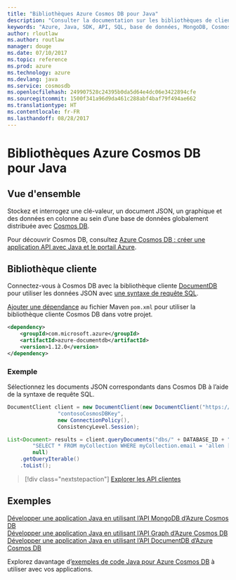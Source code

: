 ```yaml
---
title: "Bibliothèques Azure Cosmos DB pour Java"
description: "Consulter la documentation sur les bibliothèques de client Java pour Azure Cosmos DB"
keywords: "Azure, Java, SDK, API, SQL, base de données, MongoDB, Cosmos DB, NoSQL, DocumentDB"
author: rloutlaw
ms.author: routlaw
manager: douge
ms.date: 07/10/2017
ms.topic: reference
ms.prod: azure
ms.technology: azure
ms.devlang: java
ms.service: cosmosdb
ms.openlocfilehash: 249907528c24395b0da5d64e4dc06e3422894cfe
ms.sourcegitcommit: 1500f341a96d9da461c288abf4baf79f494ae662
ms.translationtype: HT
ms.contentlocale: fr-FR
ms.lasthandoff: 08/28/2017
---
```

# <a name="azure-cosmos-db-libraries-for-java"></a>Bibliothèques Azure Cosmos DB pour Java

## <a name="overview"></a>Vue d'ensemble

Stockez et interrogez une clé-valeur, un document JSON, un graphique et des données en colonne au sein d’une base de données globalement distribuée avec [Cosmos DB](/azure/cosmos-db/introduction).

Pour découvrir Cosmos DB, consultez [Azure Cosmos DB : créer une application API avec Java et le portail Azure](/azure/cosmos-db/create-documentdb-java).

## <a name="client-library"></a>Bibliothèque cliente

Connectez-vous à Cosmos DB avec la bibliothèque cliente [DocumentDB](/azure/cosmos-db/documentdb-introduction) pour utiliser les données JSON avec [une syntaxe de requête SQL](/azure/cosmos-db/documentdb-sql-query).

[Ajouter une dépendance](https://maven.apache.org/guides/getting-started/index.html#How_do_I_use_external_dependencies) au fichier Maven `pom.xml` pour utiliser la bibliothèque cliente Cosmos DB dans votre projet.

```XML
<dependency>
    <groupId>com.microsoft.azure</groupId>
    <artifactId>azure-documentdb</artifactId>
    <version>1.12.0</version>
</dependency>
```

### <a name="example"></a>Exemple

Sélectionnez les documents JSON correspondants dans Cosmos DB à l’aide de la syntaxe de requête SQL.

```java
DocumentClient client = new DocumentClient(new DocumentClient("https://contoso.documents.azure.com:443",
                "contosoCosmosDBKey", 
                new ConnectionPolicy(),
                ConsistencyLevel.Session);

List<Document> results = client.queryDocuments("dbs/" + DATABASE_ID + "/colls/" + COLLECTION_ID,
        "SELECT * FROM myCollection WHERE myCollection.email = 'allen [at] contoso.com'",
        null)
    .getQueryIterable()
    .toList();

```

> [!div class="nextstepaction"]
> [Explorer les API clientes](/java/api/overview/azure/cosmosdb/clientlibrary)


## <a name="samples"></a>Exemples

[Développer une application Java en utilisant l’API MongoDB d’Azure Cosmos DB][2]   
[Développer une application Java en utilisant l’API Graph d’Azure Cosmos DB][3]   
[Développer une application Java en utilisant l’API DocumentDB d’Azure Cosmos DB][4]        

Explorez davantage d’[exemples de code Java pour Azure Cosmos DB](https://azure.microsoft.com/resources/samples/?platform=java&term=cosmos) à utiliser avec vos applications.

[2]: https://github.com/Azure-Samples/azure-cosmos-db-mongodb-java-getting-started
[3]: https://github.com/Azure-Samples/azure-cosmos-db-graph-java-getting-started
[4]: https://github.com/Azure-Samples/azure-cosmos-db-documentdb-java-getting-started